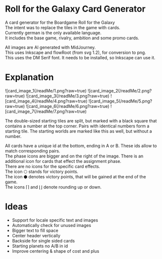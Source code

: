 # Roll for the Galaxy Card Generator

A card generator for the Boardgame Roll for the Galaxy<br />
The intent was to replace the tiles in the game with cards.<br />
Currently german is the only available language.<br />
It includes the base game, rivalry, ambition and some promo cards.<br />

All images are AI generated with MidJourney.<br />
This uses Inkscape and flowRoot (from svg 1.2), for conversion to png.<br />
This uses the DM Serif font. It needs to be installed, so Inkscape can use it.<br />

# Explanation

![card_image_1(/readMe/1.png?raw=true)
![card_image_2(/readMe/2.png?raw=true)
![card_image_3(/readMe/3.png?raw=true)
![card_image_4(/readMe/4.png?raw=true)
![card_image_5(/readMe/5.png?raw=true)
![card_image_6(/readMe/6.png?raw=true)
![card_image_7(/readMe/7.png?raw=true)

The double-sized starting tiles are split, but marked with a black square that contains a number at the top corner.
Pairs with identical numbers form a starting tile. 
The starting worlds are marked like this as well, but without a number.<br />

All cards have a unique id at the bottom, ending in A or B. These ids allow to match corresponding pairs.<br />
The phase icons are bigger and on the right of the image. There is an additional icon for cards that effect the assignment phase.<br />
There are no icons for the specific card effects.<br />
The icon ⬡ stands for victory points.<br />
The icon ⬢ denotes victory points, that will be gained at the end of the game.<br />
The icons ⌈⌉ and ⌊⌋ denote rounding up or down.<br />

# Ideas

- Support for locale specific text and images
- Automatically check for unused images
- Bigger text to fill space
- Center header vertically
- Backside for single sided cards
- Starting planets no A/B in id
- Improve centering & shape of cost and plus